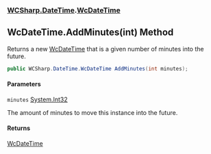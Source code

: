 ### [WCSharp.DateTime](WCSharp.DateTime.md 'WCSharp.DateTime').[WcDateTime](WCSharp.DateTime.WcDateTime.md 'WCSharp.DateTime.WcDateTime')

## WcDateTime.AddMinutes(int) Method

Returns a new [WcDateTime](WCSharp.DateTime.WcDateTime.md 'WCSharp.DateTime.WcDateTime') that is a given number of minutes into the future.

```csharp
public WCSharp.DateTime.WcDateTime AddMinutes(int minutes);
```
#### Parameters

<a name='WCSharp.DateTime.WcDateTime.AddMinutes(int).minutes'></a>

`minutes` [System.Int32](https://docs.microsoft.com/en-us/dotnet/api/System.Int32 'System.Int32')

The amount of minutes to move this instance into the future.

#### Returns
[WcDateTime](WCSharp.DateTime.WcDateTime.md 'WCSharp.DateTime.WcDateTime')